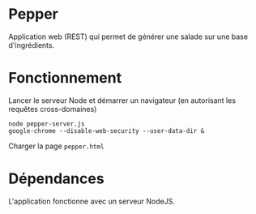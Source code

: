 # Pepper

Application web (REST) qui permet de générer une salade sur une base d'ingrédients.

# Fonctionnement

Lancer le serveur Node et démarrer un navigateur (en autorisant les requêtes cross-domaines)

```shell
node pepper-server.js
google-chrome --disable-web-security --user-data-dir &
```

Charger la page `pepper.html`

# Dépendances

L'application fonctionne avec un serveur NodeJS.


